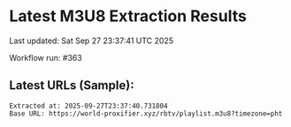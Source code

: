 # Latest M3U8 Extraction Results

Last updated: Sat Sep 27 23:37:41 UTC 2025

Workflow run: #363

## Latest URLs (Sample):
```
Extracted at: 2025-09-27T23:37:40.731804
Base URL: https://world-proxifier.xyz/rbtv/playlist.m3u8?timezone=pht

```
